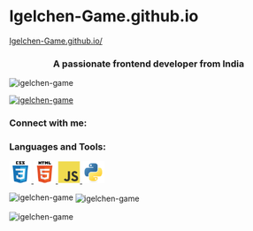 # Igelchen-Game.github.io
[Igelchen-Game.github.io/](https://igelchen-game.github.io/)

<h3 align="center">A passionate frontend developer from India</h3>

<p align="left"> <img src="https://komarev.com/ghpvc/?username=igelchen-game&label=Profile%20views&color=0e75b6&style=flat" alt="igelchen-game" /> </p>

<p align="left"> <a href="https://github.com/ryo-ma/github-profile-trophy"><img src="https://github-profile-trophy.vercel.app/?username=igelchen-game" alt="igelchen-game" /></a> </p>

<h3 align="left">Connect with me:</h3>
<p align="left">
</p>

<h3 align="left">Languages and Tools:</h3>
<p align="left"> <a href="https://www.w3schools.com/css/" target="_blank" rel="noreferrer"> <img src="https://raw.githubusercontent.com/devicons/devicon/master/icons/css3/css3-original-wordmark.svg" alt="css3" width="40" height="40"/> </a> <a href="https://www.w3.org/html/" target="_blank" rel="noreferrer"> <img src="https://raw.githubusercontent.com/devicons/devicon/master/icons/html5/html5-original-wordmark.svg" alt="html5" width="40" height="40"/> </a> <a href="https://developer.mozilla.org/en-US/docs/Web/JavaScript" target="_blank" rel="noreferrer"> <img src="https://raw.githubusercontent.com/devicons/devicon/master/icons/javascript/javascript-original.svg" alt="javascript" width="40" height="40"/> </a> <a href="https://www.python.org" target="_blank" rel="noreferrer"> <img src="https://raw.githubusercontent.com/devicons/devicon/master/icons/python/python-original.svg" alt="python" width="40" height="40"/> </a> </p>

<p><img align="left" src="https://github-readme-stats.vercel.app/api/top-langs?username=igelchen-game&show_icons=true&locale=en&layout=compact" alt="igelchen-game" /></p>

<p>&nbsp;<img align="center" src="https://github-readme-stats.vercel.app/api?username=igelchen-game&show_icons=true&locale=en" alt="igelchen-game" /></p>

<p><img align="center" src="https://github-readme-streak-stats.herokuapp.com/?user=igelchen-game&" alt="igelchen-game" /></p>
